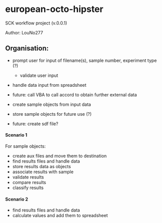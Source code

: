 # european-octo-hipster

SCK workflow project (v.0.0.1)

Author: LouNo277

## Organisation:


- prompt user for input of filename(s), sample number, experiment type (?)
    - validate user input
    
- handle data input from spreadsheet
- future: call VBA to call accord to obtain further external data
- create sample objects from input data
- store sample objects for future use (?)
- future: create sdf file?

#### Scenario 1
For sample objects:

- create aux files and move them to destination
- find results files and handle data
- store results data as objects
- associate results with sample
- validate results
- compare results
- classify results


#### Scenario 2
- find results files and handle data
- calculate values and add them to spreadsheet
